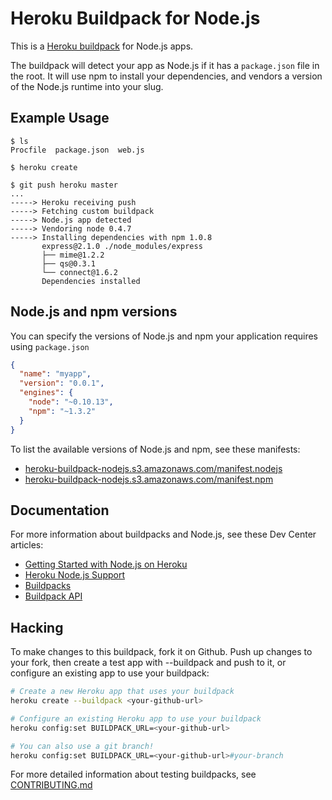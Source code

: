 Heroku Buildpack for Node.js
============================

This is a [Heroku buildpack](http://devcenter.heroku.com/articles/buildpacks) for Node.js apps.

The buildpack will detect your app as Node.js if it has a `package.json` file in the root.  It will use npm to install your dependencies, and vendors a version of the Node.js runtime into your slug.

Example Usage
-------------

    $ ls
    Procfile  package.json  web.js

    $ heroku create

    $ git push heroku master
    ...
    -----> Heroku receiving push
    -----> Fetching custom buildpack
    -----> Node.js app detected
    -----> Vendoring node 0.4.7
    -----> Installing dependencies with npm 1.0.8
           express@2.1.0 ./node_modules/express
           ├── mime@1.2.2
           ├── qs@0.3.1
           └── connect@1.6.2
           Dependencies installed

Node.js and npm versions
------------------------

You can specify the versions of Node.js and npm your application requires using `package.json`

```json
{
  "name": "myapp",
  "version": "0.0.1",
  "engines": {
    "node": "~0.10.13",
    "npm": "~1.3.2"
  }
}
```

To list the available versions of Node.js and npm, see these manifests:

- [heroku-buildpack-nodejs.s3.amazonaws.com/manifest.nodejs](http://heroku-buildpack-nodejs.s3.amazonaws.com/manifest.nodejs)
- [heroku-buildpack-nodejs.s3.amazonaws.com/manifest.npm](http://heroku-buildpack-nodejs.s3.amazonaws.com/manifest.npm)

Documentation
-------------

For more information about buildpacks and Node.js, see these Dev Center articles:

- [Getting Started with Node.js on Heroku](https://devcenter.heroku.com/articles/nodejs)
- [Heroku Node.js Support](https://devcenter.heroku.com/articles/nodejs-support)
- [Buildpacks](https://devcenter.heroku.com/articles/buildpacks)
- [Buildpack API](https://devcenter.heroku.com/articles/buildpack-api)

Hacking
-------

To make changes to this buildpack, fork it on Github. Push up changes to your fork, then create a test app with --buildpack <your-github-url> and push to it, or configure an existing app to use your buildpack:

```sh
# Create a new Heroku app that uses your buildpack
heroku create --buildpack <your-github-url>

# Configure an existing Heroku app to use your buildpack
heroku config:set BUILDPACK_URL=<your-github-url>

# You can also use a git branch!
heroku config:set BUILDPACK_URL=<your-github-url>#your-branch
```

For more detailed information about testing buildpacks, see [CONTRIBUTING.md](CONTRIBUTING.md)